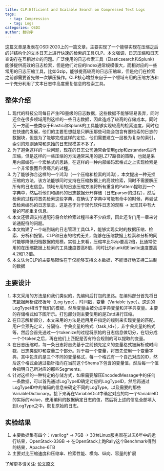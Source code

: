 ```yaml
---
title: CLP:Efficient and Scalable Search on Compressed Text Logs
tags: 
  - tag: Compression
  - tag: Logs
categories: OSDI
author: 魏钧宇
---
```


这篇文章是发表在OSDI2020上的一篇文章，主要实现了一个能够实现在压缩之后的非结构化的文本日志上进行快速的检索的工具CLP。本文强调，日志压缩和日志查询存在互相对立的问题。广泛使用的日志检索工具（Elasticsearch和Splunk）能够提供高效的日志检索，但是他们对应的Index通常规模很大，而相对应的一些常用的日志压缩工具，比如Gzip，能够提高较高的日志压缩率，但是他们在检索之前都需要首先做一次解压操作。CLP核心增益来自于一个领域专用的压缩方法和一个充分利用了文本日志中高度重复信息的检索工具。

## 整体介绍
1. 现代的科技公司每日产生PB量级的日志数据，这些数据不能够轻易丢弃，同时还会在很多领域用到这样的一些日志数据，因此造成了较高的存储成本。同时另一方面一些类似于Elastic和Splunk的工具能够实现较高的检索速度，同时也在快速的发展，他们的主要思想就是只解压那些可能会包含有要检索的日志的数据块，但是为了能够完成这样的定位，他们需要建立一层极为复杂的索引，索引的规则通常和原始的日志规模差不多了。
2. 为了避免这样的一些问题，现在的日志公司通常会使用gzip和zstandard进行压缩，但是这样的一些压缩的方法通常采用的是LZ77路径的策略，也就是采用内部编码一个宏格式的思路，在这样的一种内部编码宏格式之上实现检索是一个非常慢而且很痛苦的过程。
3. 为了能够弥合这样的一个鸿沟（一个压缩和检索的鸿沟），本文提出一种无损压缩的方法，该方法能够同时支持在压缩数据上的高效检索，同时不需要解压所有的日志信息。领域专用的日志压缩方法将所有重复的Pattern提取到一个字典中，然后将他们和编码的日志数据分开存储（日志parser的过程），然后检索的过程将首先检索这些字典，在确认了字典中可能有命中的时候，再尝试去检索编码的日志信息，这是基于对于现代软件日志的观察 -> 发现其中有大量的可能重复信息。
4. 本文还强调支持通配符将会给检索过程带来不少麻烦，因此还专门用一章来讨论通配符的问题。
5. 本文构建了一个端到端的日志管理工具CLP，能够实现实时的数据压缩、检索、分析和报警。CLP和日志的格式无关，能够在压缩数据上检索和分析的同时能够降低归档数据的规模。实验上来看，压缩率比Gzip要高2倍，比通常使用的在压缩数据上检索的工具速度要高8倍，同时比Splunk和Elastic速度要高4.2和1.3倍。
6. 本文认为CLP的主要局限性在于仅能够支持文本数据，不能很好地支持二进制的数据

## 主要设计
1. 本文采用的方法是和我们类似的，先编码后打包的思路。在编码部分首先将日志数据解析成模板号（Log type），时间戳，变量（Variable type）。这边的LogType相当于我们的模板，然后变量由被分成字典变量和非字典变量。主要的存储格式如下图所示。打包部分则主要使用的是Zstd进行压缩。
2. 在日志解析部分，本文采用的方法是运用用户指定的规则来实现变量的匹配。用户会预先定义，分隔符、字典变量的格式（task_\d+），非字典变量的格式等，然后会首先通过一个tokenize的过程将原始的日志信息做切分，在切分成一个个token之后，再在他们上匹配是否有符合规则的可以提取的变量。
3. 在日志压缩时，每一条日志将首先基于之前预先定义的变量格式被解析成时间戳、日志类型ID和变量三个部分。对于每一个变量，将首先使用一个变量字典，其中包含的是三个不同的变量格式，每一个格式有一个自己对应的ID，然后这个格式会通过指针指向在当前这个Shema下包含的变量值，然后每一个值会指明自己所对应的那些Segments。
4. 针对这样的一种特定的存储方式，如果需要解压EncodedMessage中的任何一条数据，可以首先通过LogTypeID确定对应的LogTypeID，然后再通过LogTypeID中的编码的信息来确定不同的LogType，以及需要的那些VariableDictionary。接下来再在VariableDict中确定对应的每一个VariableID的实际的Value，使用编码的数据确定日志的值，然后将上述的信息全部填入到LogType之中，恢复原始的日志。

## 实验结果
1. 主要数据集有四个：/var/log* -> 7GB -> 30台Linux服务器在过去6年中的运行结果，OpenStack-33GB -> 在OpenStack上跑Rally这个Benchmark得到的结果，Apache-6TB
2. 主要对比压缩速度和压缩率、检索性能、横向、纵向、容量的扩展

 
了解更多请关注: [论文原文](https://dl.acm.org/doi/10.14778/3380750.3380761) 

